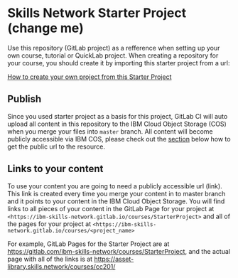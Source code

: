# Skills Network Starter Project (**change me**)

Use this repository (GitLab project) as a refference when setting up your own course, tutorial or QuickLab project. When creating a repository for your course, you should create it by importing this starter project from a url:

[How to create your own project from this Starter Project](https://gph.is/g/aRWVMAJ)


## Publish

Since you used starter project as a basis for this project, GitLab CI will auto upload all content in this repository to the IBM Cloud Object Storage (COS) when you merge your files into `master` branch. All content will become publicly accessible via IBM COS, please check out the [section](#section) below how to get the public url to the resource.

## Links to your content

To use your content you are going to need a publicly accessible url (link). This link is created every time you merge your content in to master branch and it points to your content in the IBM Cloud Object Storage. You will find links to all pieces of your content in the GitLab Page for your project at `<https://ibm-skills-network.gitlab.io/courses/StarterProject>` and all of the pages for your project at  `<https://ibm-skills-network.gitlab.io/courses/<project_name>` 

For example, GitLab Pages for the Starter Project are at <https://gitlab.com/ibm-skills-network/courses/StarterProject>, and the actual page with all of the links is at <https://asset-library.skills.network/courses/cc201/>